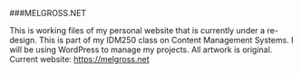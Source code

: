 ###MELGROSS.NET

This is working files of my personal website that is currently under a re-design. This is part of my IDM250 class on Content Management Systems. I will be using WordPress to manage my projects.
All artwork is original.
Current website: https://melgross.net
